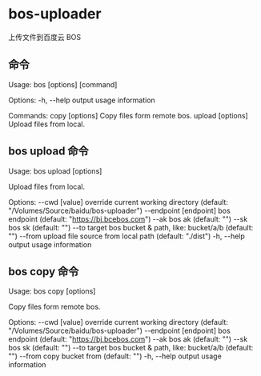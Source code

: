 # bos-uploader

上传文件到百度云 BOS

## 命令

Usage: bos [options] [command]

Options:
  -h, --help        output usage information

Commands:
  copy [options]    Copy files form remote bos.
  upload [options]  Upload files from local.

## bos upload 命令

Usage: bos upload [options]

Upload files from local.

Options:
  --cwd [value]          override current working directory (default: "/Volumes/Source/baidu/bos-uploader")
  --endpoint [endpoint]  bos endpoint (default: "https://bj.bcebos.com")
  --ak <ak>              bos ak (default: "")
  --sk <sk>              bos sk (default: "")
  --to <to>              target bos bucket & path, like: bucket/a/b (default: "")
  --from <from>          upload file source from local path (default: "./dist")
  -h, --help             output usage information

## bos copy 命令

Usage: bos copy [options]

Copy files form remote bos.

Options:
  --cwd [value]          override current working directory (default: "/Volumes/Source/baidu/bos-uploader")
  --endpoint [endpoint]  bos endpoint (default: "https://bj.bcebos.com")
  --ak <ak>              bos ak (default: "")
  --sk <sk>              bos sk (default: "")
  --to <to>              target bos bucket & path, like: bucket/a/b (default: "")
  --from <from>          copy bucket from (default: "")
  -h, --help             output usage information

